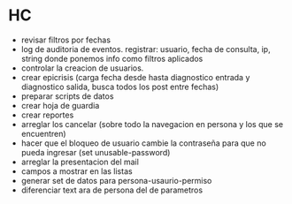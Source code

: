 HC
==

- revisar filtros por fechas
- log de auditoria de eventos. registrar: usuario, fecha de consulta, ip, string donde ponemos info como filtros aplicados
- controlar la creacion de usuarios.
- crear epicrisis (carga fecha desde hasta diagnostico entrada y diagnostico salida, busca todos los post entre fechas)
- preparar scripts de datos
- crear hoja de guardia
- crear reportes
- arreglar los cancelar (sobre todo la navegacion en persona y los que se encuentren)
- hacer que el bloqueo de usuario cambie la contraseña para que no pueda ingresar (set unusable-password)
- arreglar la presentacion del mail
- campos a mostrar en las listas
- generar set de datos para persona-usaurio-permiso
- diferenciar text ara de persona del de parametros


